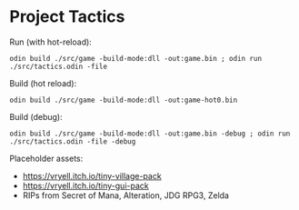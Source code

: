 # Project Tactics

Run (with hot-reload):
```shell
odin build ./src/game -build-mode:dll -out:game.bin ; odin run ./src/tactics.odin -file
```
Build (hot reload):
```shell
odin build ./src/game -build-mode:dll -out:game-hot0.bin
```

Build (debug):
```shell
odin build ./src/game -build-mode:dll -out:game.bin -debug ; odin run ./src/tactics.odin -file -debug
```

Placeholder assets:
- https://vryell.itch.io/tiny-village-pack
- https://vryell.itch.io/tiny-gui-pack
- RIPs from Secret of Mana, Alteration, JDG RPG3, Zelda
